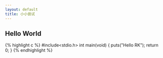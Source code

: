 ```yaml
---
layout: default
title: 小小尝试
---
```


## Hello World

 <!--detail-->

{% highlight c %}
#include<stdio.h>
int main(void)
{
	puts("Hello RK");
	return 0;
}
{% endhighlight %}
